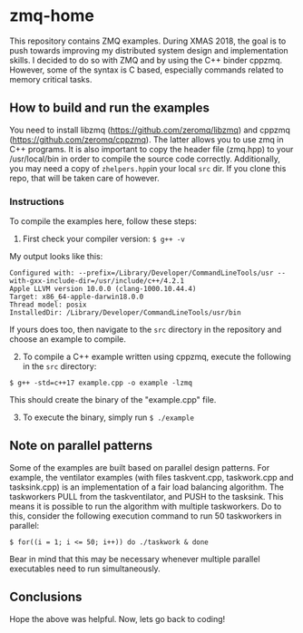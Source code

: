 # zmq-home
This repository contains ZMQ examples. During XMAS 2018, the goal is to push towards improving my distributed system design and implementation skills. I decided to do so with ZMQ and by using the C++ binder cppzmq. However, some of the syntax is C based, especially commands related to memory critical tasks.

## How to build and run the examples
You need to install libzmq (https://github.com/zeromq/libzmq) and cppzmq (https://github.com/zeromq/cppzmq). The latter allows you to use zmq in C++ programs. It is also important to copy the header file (zmq.hpp) to your /usr/local/bin in order to compile the source code correctly. Additionally, you may need a copy of `zhelpers.hpp`in your local `src` dir. If you clone this repo, that will be taken care of however.

### Instructions
To compile the examples here, follow these steps:

1. First check your compiler version:
`$ g++ -v`

My output looks like this:

```
Configured with: --prefix=/Library/Developer/CommandLineTools/usr --with-gxx-include-dir=/usr/include/c++/4.2.1
Apple LLVM version 10.0.0 (clang-1000.10.44.4)
Target: x86_64-apple-darwin18.0.0
Thread model: posix
InstalledDir: /Library/Developer/CommandLineTools/usr/bin
```

If yours does too, then navigate to the `src` directory in the repository and choose an example to compile.

2.  To compile a C++ example written using cppzmq, execute the following in the `src` directory:

`$ g++ -std=c++17 example.cpp -o example -lzmq`

This should create the binary of the "example.cpp" file.

3. To execute the binary, simply run `$ ./example`

## Note on parallel patterns
Some of the examples are built based on parallel design patterns. For example, the ventilator examples (with files taskvent.cpp, taskwork.cpp and tasksink.cpp) is an implementation of a fair load balancing algorithm. The taskworkers PULL from the taskventilator, and PUSH to the tasksink. This means it is possible to run the algorithm with multiple taskworkers. Do to this, consider the following execution command to run 50 taskworkers in parallel:

`$ for((i = 1; i <= 50; i++)) do ./taskwork & done`

Bear in mind that this may be necessary whenever multiple parallel executables need to run simultaneously.

## Conclusions
Hope the above was helpful. Now, lets go back to coding!
